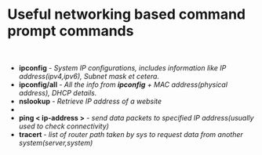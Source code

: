 <h1> Useful networking based command prompt commands</h1><br>

<ul>
  <li><b>ipconfig</b> - <i>System IP configurations, includes information like IP address(ipv4,ipv6), Subnet mask et cetera.</i></li>
  <li><b>ipconfig/all</b> - <i>All the info from <b>ipconfig</b> + MAC address(physical address), DHCP details.</i></li>
  <li><b>nslookup</b> - <i> Retrieve IP address of a website</i><li>
  <li><b>ping < ip-address ></b> - <i> send data packets to specified IP address(usually used to check connectivity)</i></li>
  <li><b>tracert <ip-address or domain></b> - <i> list of router path taken by sys to request data from another system(server,system)</i></li>
</ul>
